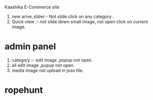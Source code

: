 Kaashika E-Commerce site
1) new arive_slider:- Not silde  click on  any category .
2) Quick view :- not slide down small image, not open click on current image.

admin panel
============
1) category :- edit image ,popup not open.
2) all edit image ,pupup not open.
3) media image not upload in  josn file.
# ropehunt
